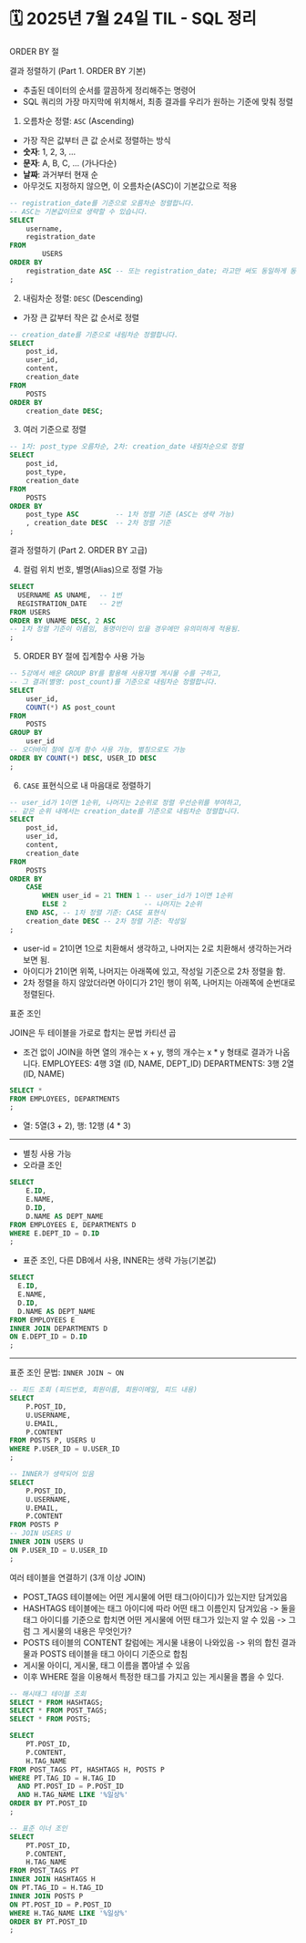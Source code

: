 # 🗓️ 2025년 7월 24일 TIL - SQL 정리

ORDER BY 절

결과 정렬하기 (Part 1. ORDER BY 기본)
- 추출된 데이터의 순서를 깔끔하게 정리해주는 명령어
- SQL 쿼리의 가장 마지막에 위치해서, 최종 결과를 우리가 원하는 기준에 맞춰 정렬


1. 오름차순 정렬: `ASC` (Ascending)
- 가장 작은 값부터 큰 값 순서로 정렬하는 방식
- **숫자**: 1, 2, 3, ...
- **문자**: A, B, C, ... (가나다순)
- **날짜**: 과거부터 현재 순
- 아무것도 지정하지 않으면, 이 오름차순(ASC)이 기본값으로 적용

```sql
-- registration_date를 기준으로 오름차순 정렬합니다.
-- ASC는 기본값이므로 생략할 수 있습니다.
SELECT
    username,
    registration_date
FROM
        USERS
ORDER BY
    registration_date ASC -- 또는 registration_date; 라고만 써도 동일하게 동작
; 
```

2. 내림차순 정렬: `DESC` (Descending)
- 가장 큰 값부터 작은 값 순서로 정렬
```sql
-- creation_date를 기준으로 내림차순 정렬합니다.
SELECT
    post_id,
    user_id,
    content,
    creation_date
FROM
    POSTS
ORDER BY
    creation_date DESC;
```

3. 여러 기준으로 정렬
```sql
-- 1차: post_type 오름차순, 2차: creation_date 내림차순으로 정렬
SELECT
    post_id,
    post_type,
    creation_date
FROM
    POSTS
ORDER BY
    post_type ASC         -- 1차 정렬 기준 (ASC는 생략 가능)
    , creation_date DESC  -- 2차 정렬 기준
;
```

결과 정렬하기 (Part 2. ORDER BY 고급)

4. 컬럼 위치 번호, 별명(Alias)으로 정렬 가능
```sql
SELECT
  USERNAME AS UNAME,  -- 1번
  REGISTRATION_DATE   -- 2번
FROM USERS
ORDER BY UNAME DESC, 2 ASC
-- 1차 정렬 기준이 이름임, 동명이인이 있을 경우에만 유의미하게 적용됨.
;
```

5. ORDER BY 절에 집계함수 사용 가능
```sql
-- 5강에서 배운 GROUP BY를 활용해 사용자별 게시물 수를 구하고,
-- 그 결과(별명: post_count)를 기준으로 내림차순 정렬합니다.
SELECT
    user_id,
    COUNT(*) AS post_count
FROM
    POSTS
GROUP BY
    user_id
-- 오더바이 절에 집계 함수 사용 가능, 별칭으로도 가능
ORDER BY COUNT(*) DESC, USER_ID DESC
;
```

6. `CASE` 표현식으로 내 마음대로 정렬하기
```sql
-- user_id가 1이면 1순위, 나머지는 2순위로 정렬 우선순위를 부여하고,
-- 같은 순위 내에서는 creation_date를 기준으로 내림차순 정렬합니다.
SELECT
    post_id,
    user_id,
    content,
    creation_date
FROM
    POSTS
ORDER BY
    CASE
        WHEN user_id = 21 THEN 1 -- user_id가 1이면 1순위
        ELSE 2                   -- 나머지는 2순위
    END ASC, -- 1차 정렬 기준: CASE 표현식
    creation_date DESC -- 2차 정렬 기준: 작성일
;
```
- user-id = 21이면 1으로 치환해서 생각하고, 나머지는 2로 치환해서 생각하는거라 보면 됨.
- 아이디가 21이면 위쪽, 나머지는 아래쪽에 있고, 작성일 기준으로 2차 정렬을 함.
- 2차 정렬을 하지 않았더라면 아이디가 21인 행이 위쪽, 나머지는 아래쪽에 순번대로 정렬된다. 


표준 조인

JOIN은 두 테이블을 가로로 합치는 문법
카티션 곱
- 조건 없이 JOIN을 하면 열의 개수는 x + y, 행의 개수는 x * y 형태로 결과가 나옵니다.
EMPLOYEES: 4행 3열 (ID, NAME, DEPT_ID)
DEPARTMENTS: 3행 2열 (ID, NAME)
```sql
SELECT *
FROM EMPLOYEES, DEPARTMENTS
;
```
- 열: 5열(3 + 2), 행: 12행 (4 * 3)

---

- 별칭 사용 가능
- 오라클 조인
```sql
SELECT
    E.ID,
    E.NAME,
    D.ID,
    D.NAME AS DEPT_NAME
FROM EMPLOYEES E, DEPARTMENTS D
WHERE E.DEPT_ID = D.ID
;
```

- 표준 조인, 다른 DB에서 사용, INNER는 생략 가능(기본값)
```sql
SELECT
  E.ID,
  E.NAME,
  D.ID,
  D.NAME AS DEPT_NAME
FROM EMPLOYEES E
INNER JOIN DEPARTMENTS D
ON E.DEPT_ID = D.ID
;
```

---




표준 조인 문법: `INNER JOIN ~ ON`
```sql
-- 피드 조회 (피드번호, 회원이름, 회원이메일, 피드 내용)
SELECT
    P.POST_ID,
    U.USERNAME,
    U.EMAIL,
    P.CONTENT
FROM POSTS P, USERS U
WHERE P.USER_ID = U.USER_ID
;

-- INNER가 생략되어 있음
SELECT
    P.POST_ID,
    U.USERNAME,
    U.EMAIL,
    P.CONTENT
FROM POSTS P
-- JOIN USERS U
INNER JOIN USERS U
ON P.USER_ID = U.USER_ID
;
```

여러 테이블을 연결하기 (3개 이상 JOIN)
- POST_TAGS 테이블에는 어떤 게시물에 어떤 태그(아이디)가 있는지만 담겨있음
- HASHTAGS 테이블에는 태그 아이디에 따라 어떤 태그 이름인지 담겨있음
-> 둘을 태그 아이디를 기준으로 합치면 어떤 게시물에 어떤 태그가 있는지 알 수 있음
-> 그럼 그 게시물의 내용은 무엇인가?
- POSTS 테이블의 CONTENT 칼럼에는 게시물 내용이 나와있음
-> 위의 합친 결과물과 POSTS 테이블을 태그 아이디 기준으로 합침
- 게시물 아이디, 게시물, 태그 이름을 뽑아낼 수 있음
- 이후 WHERE 절을 이용해서 특정한 태그를 가지고 있는 게시물을 뽑을 수 있다.
```sql
-- 해시태그 테이블 조회
SELECT * FROM HASHTAGS;
SELECT * FROM POST_TAGS;
SELECT * FROM POSTS;

SELECT
    PT.POST_ID,
    P.CONTENT,
    H.TAG_NAME
FROM POST_TAGS PT, HASHTAGS H, POSTS P
WHERE PT.TAG_ID = H.TAG_ID
  AND PT.POST_ID = P.POST_ID
  AND H.TAG_NAME LIKE '%일상%'
ORDER BY PT.POST_ID
;

-- 표준 이너 조인
SELECT
    PT.POST_ID,
    P.CONTENT,
    H.TAG_NAME
FROM POST_TAGS PT
INNER JOIN HASHTAGS H
ON PT.TAG_ID = H.TAG_ID
INNER JOIN POSTS P
ON PT.POST_ID = P.POST_ID
WHERE H.TAG_NAME LIKE '%일상%'
ORDER BY PT.POST_ID
;
```



